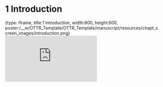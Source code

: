 # 1 Introduction
 
{type: iframe, title:1 Introduction, width:800, height:600, poster:/__w/OTTR_Template/OTTR_Template/manuscript/resources/chapt_screen_images/introduction.png}
![](https://www.ottrproject.org/OTTR_Template/introduction.html)
 

 
